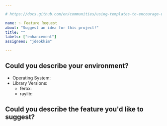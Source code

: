 ```yaml
---

# https://docs.github.com/en/communities/using-templates-to-encourage-useful-issues-and-pull-requests

name: ✨ Feature Request
about: "Suggest an idea for this project!"
title: ""
labels: ["enhancement"]
assignees: "jdeokkim"

---
```


## Could you describe your environment?

- Operating System: <!-- Windows, GNU/Linux (Ubuntu), FreeBSD, etc. -->
- Library Versions:
  - ferox: <!-- v0.x.x -->
  - raylib: <!-- v0.x.x -->

## Could you describe the feature you'd like to suggest?

<!-- ... -->